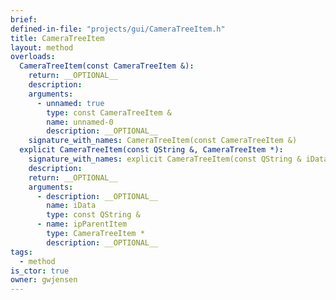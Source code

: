 ```yaml
---
brief:
defined-in-file: "projects/gui/CameraTreeItem.h"
title: CameraTreeItem
layout: method
overloads:
  CameraTreeItem(const CameraTreeItem &):
    return: __OPTIONAL__
    description:
    arguments:
      - unnamed: true
        type: const CameraTreeItem &
        name: unnamed-0
        description: __OPTIONAL__
    signature_with_names: CameraTreeItem(const CameraTreeItem &)
  explicit CameraTreeItem(const QString &, CameraTreeItem *):
    signature_with_names: explicit CameraTreeItem(const QString & iData, CameraTreeItem * ipParentItem)
    description:
    return: __OPTIONAL__
    arguments:
      - description: __OPTIONAL__
        name: iData
        type: const QString &
      - name: ipParentItem
        type: CameraTreeItem *
        description: __OPTIONAL__
tags:
  - method
is_ctor: true
owner: gwjensen
---
```

